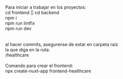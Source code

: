 Para iniciar a trabajar en los proyectos:<br>
cd frontend || cd backend<br>
npm i<br>
npm run lintfix<br>
npm run dev<br>
<br>
<br>
al hacer commits, asegurense de estar en carpeta raiz<br>
la que diga en la ruta:<br>
/healthcare<br>
<br>
Comando para crear el frontend:<br>
npx create-nuxt-app frontend-healthcare<br>